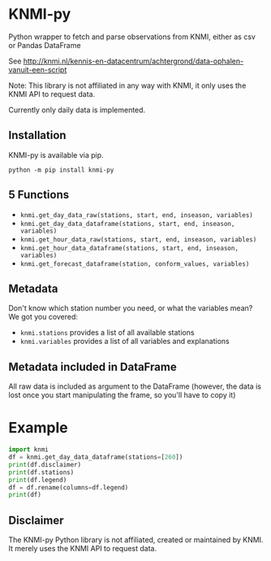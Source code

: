 # KNMI-py
Python wrapper to fetch and parse observations from KNMI,
either as csv or Pandas DataFrame

See http://knmi.nl/kennis-en-datacentrum/achtergrond/data-ophalen-vanuit-een-script

Note: This library is not affiliated in any way with KNMI, it only uses the KNMI API to request data.

Currently only daily data is implemented.

## Installation
KNMI-py is available via pip.

`python -m pip install knmi-py`

## 5 Functions
- `knmi.get_day_data_raw(stations, start, end, inseason, variables)`
- `knmi.get_day_data_dataframe(stations, start, end, inseason, variables)`
- `knmi.get_hour_data_raw(stations, start, end, inseason, variables)`
- `knmi.get_hour_data_dataframe(stations, start, end, inseason, variables)`
- `knmi.get_forecast_dataframe(station, conform_values, variables)`

## Metadata
Don't know which station number you need, or what the variables mean?
We got you covered:

- `knmi.stations` provides a list of all available stations
- `knmi.variables` provides a list of all variables and explanations

## Metadata included in DataFrame
All raw data is included as argument to the DataFrame
(however, the data is lost once you start manipulating the frame, so you'll have to copy it)

# Example

```python
import knmi
df = knmi.get_day_data_dataframe(stations=[260])
print(df.disclaimer)
print(df.stations)
print(df.legend)
df = df.rename(columns=df.legend)
print(df)
```

## Disclaimer

The KNMI-py Python library is not affiliated, created or maintained by KNMI. It merely uses the KNMI API to request data.